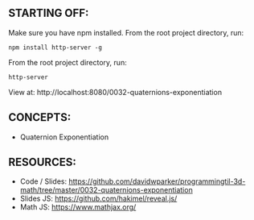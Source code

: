 ## STARTING OFF:

Make sure you have npm installed.
From the root project directory, run:
```
npm install http-server -g
```

From the root project directory, run:
```
http-server
```

View at: http://localhost:8080/0032-quaternions-exponentiation

## CONCEPTS:

* Quaternion Exponentiation

## RESOURCES:

* Code / Slides: https://github.com/davidwparker/programmingtil-3d-math/tree/master/0032-quaternions-exponentiation
* Slides JS: https://github.com/hakimel/reveal.js/
* Math JS: https://www.mathjax.org/
